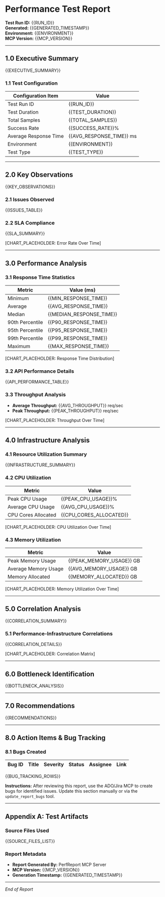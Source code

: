 # Performance Test Report
**Test Run ID:** {{RUN_ID}}  
**Generated:** {{GENERATED_TIMESTAMP}}  
**Environment:** {{ENVIRONMENT}}  
**MCP Version:** {{MCP_VERSION}}

---

## 1.0 Executive Summary

{{EXECUTIVE_SUMMARY}}

### 1.1 Test Configuration

| Configuration Item | Value |
|-------------------|-------|
| Test Run ID | {{RUN_ID}} |
| Test Duration | {{TEST_DURATION}} |
| Total Samples | {{TOTAL_SAMPLES}} |
| Success Rate | {{SUCCESS_RATE}}% |
| Average Response Time | {{AVG_RESPONSE_TIME}} ms |
| Environment | {{ENVIRONMENT}} |
| Test Type | {{TEST_TYPE}} |

---

## 2.0 Key Observations

{{KEY_OBSERVATIONS}}

### 2.1 Issues Observed

{{ISSUES_TABLE}}

### 2.2 SLA Compliance

{{SLA_SUMMARY}}

[CHART_PLACEHOLDER: Error Rate Over Time]

---

## 3.0 Performance Analysis

### 3.1 Response Time Statistics

| Metric | Value (ms) |
|--------|-----------|
| Minimum | {{MIN_RESPONSE_TIME}} |
| Average | {{AVG_RESPONSE_TIME}} |
| Median | {{MEDIAN_RESPONSE_TIME}} |
| 90th Percentile | {{P90_RESPONSE_TIME}} |
| 95th Percentile | {{P95_RESPONSE_TIME}} |
| 99th Percentile | {{P99_RESPONSE_TIME}} |
| Maximum | {{MAX_RESPONSE_TIME}} |

[CHART_PLACEHOLDER: Response Time Distribution]

### 3.2 API Performance Details

{{API_PERFORMANCE_TABLE}}

### 3.3 Throughput Analysis

- **Average Throughput:** {{AVG_THROUGHPUT}} req/sec
- **Peak Throughput:** {{PEAK_THROUGHPUT}} req/sec

[CHART_PLACEHOLDER: Throughput Over Time]

---

## 4.0 Infrastructure Analysis

### 4.1 Resource Utilization Summary

{{INFRASTRUCTURE_SUMMARY}}

### 4.2 CPU Utilization

| Metric | Value |
|--------|-------|
| Peak CPU Usage | {{PEAK_CPU_USAGE}}% |
| Average CPU Usage | {{AVG_CPU_USAGE}}% |
| CPU Cores Allocated | {{CPU_CORES_ALLOCATED}} |

[CHART_PLACEHOLDER: CPU Utilization Over Time]

### 4.3 Memory Utilization

| Metric | Value |
|--------|-------|
| Peak Memory Usage | {{PEAK_MEMORY_USAGE}} GB |
| Average Memory Usage | {{AVG_MEMORY_USAGE}} GB |
| Memory Allocated | {{MEMORY_ALLOCATED}} GB |

[CHART_PLACEHOLDER: Memory Utilization Over Time]

---

## 5.0 Correlation Analysis

{{CORRELATION_SUMMARY}}

### 5.1 Performance-Infrastructure Correlations

{{CORRELATION_DETAILS}}

[CHART_PLACEHOLDER: Correlation Matrix]

---

## 6.0 Bottleneck Identification

{{BOTTLENECK_ANALYSIS}}

---

## 7.0 Recommendations

{{RECOMMENDATIONS}}

---

## 8.0 Action Items & Bug Tracking

### 8.1 Bugs Created

| Bug ID | Title | Severity | Status | Assignee | Link |
|--------|-------|----------|--------|----------|------|
{{BUG_TRACKING_ROWS}}

**Instructions:** After reviewing this report, use the ADO/Jira MCP to create bugs for identified issues. Update this section manually or via the `update_report_bugs` tool.

---

## Appendix A: Test Artifacts

### Source Files Used
{{SOURCE_FILES_LIST}}

### Report Metadata
- **Report Generated By:** PerfReport MCP Server
- **MCP Version:** {{MCP_VERSION}}
- **Generation Timestamp:** {{GENERATED_TIMESTAMP}}

---

*End of Report*
